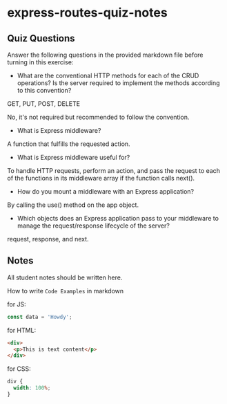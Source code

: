 # express-routes-quiz-notes

## Quiz Questions

Answer the following questions in the provided markdown file before turning in this exercise:

- What are the conventional HTTP methods for each of the CRUD operations? Is the server required to implement the methods according to this convention?

GET, PUT, POST, DELETE

No, it's not required but recommended to follow the convention.

- What is Express middleware?

A function that fulfills the requested action.

- What is Express middleware useful for?

To handle HTTP requests, perform an action, and pass the request to each of the functions in its middleware array if the function calls next().

- How do you mount a middleware with an Express application?

By calling the use() method on the app object.

- Which objects does an Express application pass to your middleware to manage the request/response lifecycle of the server?

request, response, and next.

## Notes

All student notes should be written here.

How to write `Code Examples` in markdown

for JS:

```javascript
const data = 'Howdy';
```

for HTML:

```html
<div>
  <p>This is text content</p>
</div>
```

for CSS:

```css
div {
  width: 100%;
}
```
